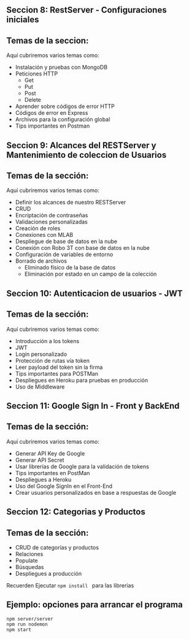 ## Seccion 8: RestServer - Configuraciones iniciales

## Temas de la seccion:
Aquí cubriremos varios temas como: 

-   Instalación y pruebas con MongoDB
-   Peticiones HTTP
    -   Get
    -   Put
    -   Post
    -   Delete
-   Aprender sobre códigos de error HTTP
-   Códigos de error en Express
-   Archivos para la configuración global
-   Tips importantes en Postman


## Seccion 9: Alcances del RESTServer y Mantenimiento de coleccion de Usuarios

## Temas de la sección: 
Aquí cubriremos varios temas como: 

-   Definir los alcances de nuestro RESTServer
-   CRUD
-   Encriptación de contraseñas
-   Validaciones personalizadas
-   Creación de roles
-   Conexiones con MLAB
-   Despliegue de base de datos en la nube
-   Conexión con Robo 3T con base de datos en la nube
-   Configuración de variables de entorno
-   Borrado de archivos
    -   Eliminado físico de la base de datos
    -   Eliminación por estado en un campo de la colección


## Seccion 10: Autenticacion de usuarios - JWT

## Temas de la sección: 
Aquí cubriremos varios temas como: 

-   Introducción a los tokens
-   JWT
-   Login personalizado
-   Protección de rutas vía token
-   Leer payload del token sin la firma
-   Tips importantes para POSTMan
-   Despliegues en Heroku para pruebas en producción
-   Uso de Middleware

## Seccion 11: Google Sign In - Front y BackEnd

## Temas de la sección: 
Aquí cubriremos varios temas como: 

-   Generar API Key de Google
-   Generar API Secret
-   Usar librerías de Google para la validación de tokens
-   Tips importantes en PostMan
-   Despliegues a Heroku
-   Uso del Google SignIn en el Front-End
-   Crear usuarios personalizados en base a respuestas de Google

## Seccion 12: Categorias y Productos

## Temas de la sección: 
-   CRUD de categorías y productos
-   Relaciones
-   Populate
-   Búsquedas
-   Despliegues a producción


Recuerden Ejecutar ```npm install ``` para las librerias

## Ejemplo: opciones para arrancar el programa
````
npm server/server
npm run nodemon
npm start
````